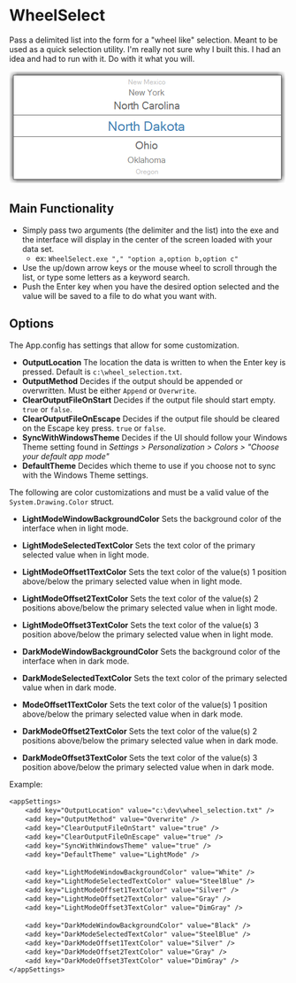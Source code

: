 # WheelSelect

Pass a delimited list into the form for a "wheel like" selection. Meant to be used as a quick selection utility. I'm really not sure why I built this. I had an idea and had to run with it. Do with it what you will.

![wheel_select](https://github.com/fischgeek/WheelSelect/blob/readme-assets/WheelSelect/readme-assets/wheel_select.png)

## Main Functionality

- Simply pass two arguments (the delimiter and the list) into the exe and the interface will display in the center of the screen loaded with your data set.
  - ex: `WheelSelect.exe "," "option a,option b,option c"`
- Use the up/down arrow keys or the mouse wheel to scroll through the list, or type some letters as a keyword search.
- Push the Enter key when you have the desired option selected and the value will be saved to a file to do what you want with.

## Options

The App.config has settings that allow for some customization.

- **OutputLocation** The location the data is written to when the Enter key is pressed. Default is `c:\wheel_selection.txt`.
- **OutputMethod** Decides if the output should be appended or overwritten. Must be either `Append` or `Overwrite`.
- **ClearOutputFileOnStart** Decides if the output file should start empty. `true` or `false`.
- **ClearOutputFileOnEscape** Decides if the output file should be cleared on the Escape key press. `true` or `false`.
- **SyncWithWindowsTheme** Decides if the UI should follow your Windows Theme setting found in *Settings > Personalization > Colors > "Choose your default app mode"*
- **DefaultTheme** Decides which theme to use if you choose not to sync with the Windows Theme settings.

The following are color customizations and must be a valid value of the `System.Drawing.Color` struct.

- **LightModeWindowBackgroundColor** Sets the background color of the interface when in light mode.
- **LightModeSelectedTextColor** Sets the text color of the primary selected value when in light mode.
- **LightModeOffset1TextColor** Sets the text color of the value(s) 1 position above/below the primary selected value when in light mode.
- **LightModeOffset2TextColor** Sets the text color of the value(s) 2 positions above/below the primary selected value when in light mode.
- **LightModeOffset3TextColor** Sets the text color of the value(s) 3 position above/below the primary selected value when in light mode.

- **DarkModeWindowBackgroundColor** Sets the background color of the interface when in dark mode.
- **DarkModeSelectedTextColor** Sets the text color of the primary selected value when in dark mode.
- **ModeOffset1TextColor** Sets the text color of the value(s) 1 position above/below the primary selected value when in dark mode.
- **DarkModeOffset2TextColor** Sets the text color of the value(s) 2 positions above/below the primary selected value when in dark mode.
- **DarkModeOffset3TextColor** Sets the text color of the value(s) 3 position above/below the primary selected value when in dark mode.

Example:

```
<appSettings>
    <add key="OutputLocation" value="c:\dev\wheel_selection.txt" />
    <add key="OutputMethod" value="Overwrite" />
    <add key="ClearOutputFileOnStart" value="true" />
    <add key="ClearOutputFileOnEscape" value="true" />
    <add key="SyncWithWindowsTheme" value="true" />
    <add key="DefaultTheme" value="LightMode" />
    
    <add key="LightModeWindowBackgroundColor" value="White" />
    <add key="LightModeSelectedTextColor" value="SteelBlue" />
    <add key="LightModeOffset1TextColor" value="Silver" />
    <add key="LightModeOffset2TextColor" value="Gray" />
    <add key="LightModeOffset3TextColor" value="DimGray" />

    <add key="DarkModeWindowBackgroundColor" value="Black" />
    <add key="DarkModeSelectedTextColor" value="SteelBlue" />
    <add key="DarkModeOffset1TextColor" value="Silver" />
    <add key="DarkModeOffset2TextColor" value="Gray" />
    <add key="DarkModeOffset3TextColor" value="DimGray" />
</appSettings>
```
